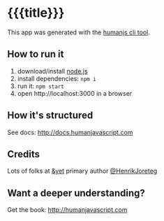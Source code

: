 # {{{title}}}

This app was generated with the [humanjs cli tool](http://docs.humanjavascript.com).

## How to run it

1. download/install [node.js](http://nodejs.org/)
1. install dependencies: `npm i`
1. run it: `npm start`
1. open http://localhost:3000 in a browser

## How it's structured

See docs: http://docs.humanjavascript.com

## Credits

Lots of folks at [&yet](http://andyet.com) primary author [@HenrikJoreteg](http://twitter.com/henrikjoreteg)

## Want a deeper understanding?

Get the book: http://humanjavascript.com
